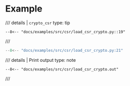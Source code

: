 # Example

/// details | `crypto_csr`
    type: tip
```
--8<-- "docs/examples/src/csr/load_csr_crypto.py::19"
```
///

```python
--8<-- "docs/examples/src/csr/load_csr_crypto.py:21"
```

/// details | Print output
    type: note
``` 
--8<-- "docs/examples/src/csr/load_csr_crypto.out"
```
///